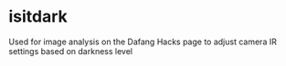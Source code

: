 # isitdark
Used for image analysis on the Dafang Hacks page to adjust camera IR settings based on darkness level
